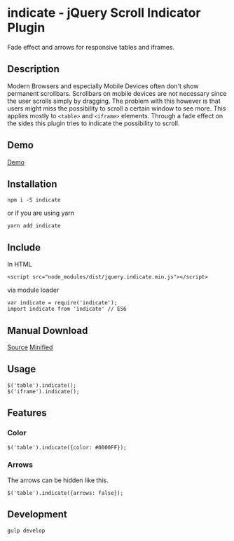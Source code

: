 # indicate - jQuery Scroll Indicator Plugin
Fade effect and arrows for responsive tables and iframes.

## Description
Modern Browsers and especially Mobile Devices often don't show permanent scrollbars. Scrollbars on mobile devices are not necessary since the user scrolls simply by dragging. The problem with this however is that users might miss the possibility to scroll a certain window to see more. This applies mostly to `<table>` and `<iframe>` elements.
Through a fade effect on the sides this plugin tries to indicate the possibility to scroll.

## Demo
[Demo](http://naminho.ch/scroll-indicator)

## Installation

```
npm i -S indicate
```
or if you are using yarn
```
yarn add indicate
```

## Include

In HTML <head>
```
<script src="node_modules/dist/jquery.indicate.min.js"></script>
```
via module loader
```
var indicate = require('indicate');
import indicate from 'indicate' // ES6
```

## Manual Download

[Source](http://naminho.ch/scroll-indicator)
[Minified](http://naminho.ch/scroll-indicator)

## Usage

```
$('table').indicate();
$('iframe').indicate();
```

## Features

### Color

```
$('table').indicate({color: #0000FF});
```

### Arrows

The arrows can be hidden like this.
```
$('table').indicate({arrows: false});
```

## Development

```
gulp develop
```

